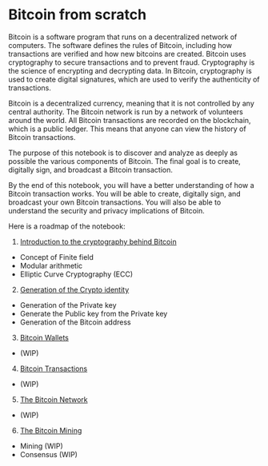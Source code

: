 # Bitcoin from scratch

Bitcoin is a software program that runs on a decentralized network of computers. The software defines the rules of Bitcoin, including how transactions are verified and how new bitcoins are created.
Bitcoin uses cryptography to secure transactions and to prevent fraud. Cryptography is the science of encrypting and decrypting data. In Bitcoin, cryptography is used to create digital signatures, which are used to verify the authenticity of transactions.

Bitcoin is a decentralized currency, meaning that it is not controlled by any central authority. The Bitcoin network is run by a network of volunteers around the world.
All Bitcoin transactions are recorded on the blockchain, which is a public ledger. This means that anyone can view the history of Bitcoin transactions.

The purpose of this notebook is to discover and analyze as deeply as possible the various components of Bitcoin. The final goal is to create, digitally sign, and broadcast a Bitcoin transaction.

By the end of this notebook, you will have a better understanding of how a Bitcoin transaction works.
You will be able to create, digitally sign, and broadcast your own Bitcoin transactions. You will also be able to understand the security and privacy implications of Bitcoin.

Here is a roadmap of the notebook:

1) [Introduction to the cryptography behind Bitcoin](/notebooks/intro.ipynb)
- Concept of Finite field
- Modular arithmetic
- Elliptic Curve Cryptography (ECC)
2) [Generation of the Crypto identity](/notebooks/intro.ipynb)
- Generation of the Private key
- Generate the Public key from the Private key
- Generation of the Bitcoin address
3) [Bitcoin Wallets](/notebooks/wallets.ipynb)
- (WIP)
4) [Bitcoin Transactions](/notebooks/transactions.ipynb)
- (WIP)
5) [The Bitcoin Network](/notebooks/network.ipynb)
- (WIP)
6) [The Bitcoin Mining](/notebooks/mining.ipynb)
- Mining (WIP)
- Consensus (WIP)